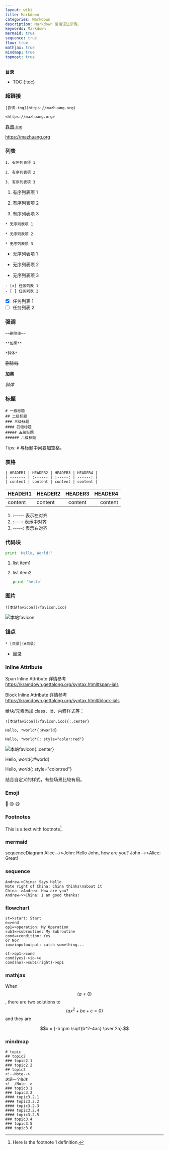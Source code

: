```yaml
---
layout: wiki
title: Markdown
categories: Markdown
description: Markdown 常用语法示例。
keywords: Markdown
mermaid: true
sequence: true
flow: true
mathjax: true
mindmap: true
topmost: true
---
```


**目录**

* TOC
{:toc}

### 超链接

```
[靠谱-ing](https://mazhuang.org)

<https://mazhuang.org>
```

[靠谱-ing](https://mazhuang.org)  

<https://mazhuang.org>

### 列表

```
1. 有序列表项 1

2. 有序列表项 2

3. 有序列表项 3
```

1. 有序列表项 1

2. 有序列表项 2

3. 有序列表项 3

```
* 无序列表项 1

* 无序列表项 2

* 无序列表项 3
```

* 无序列表项 1

* 无序列表项 2

* 无序列表项 3

```
- [x] 任务列表 1
- [ ] 任务列表 2
```

- [x] 任务列表 1
- [ ] 任务列表 2

### 强调

```
~~删除线~~

**加黑**

*斜体*
```

~~删除线~~

**加黑**

*斜体*

### 标题

```
# 一级标题
## 二级标题
### 三级标题
#### 四级标题
##### 五级标题
###### 六级标题
```

Tips: `#` 与标题中间要加空格。

### 表格

```
| HEADER1 | HEADER2 | HEADER3 | HEADER4 |
| ------- | :------ | :-----: | ------: |
| content | content | content | content |
```

| HEADER1 | HEADER2 | HEADER3 | HEADER4 |
| ------- | :------ | :-----: | ------: |
| content | content | content | content |

1. :----- 表示左对齐
2. :----: 表示中对齐
3. -----: 表示右对齐

### 代码块

```python
print 'Hello, World!'
```

1. list item1

2. list item2

   ```python
   print 'hello'
   ```

### 图片

```
![本站favicon](/favicon.ico)
```

![本站favicon](/favicon.ico)

### 锚点

```
* [目录](#目录)
```

* [目录](#目录)

### Inline Attribute

Span Inline Attribute 详情参考 <https://kramdown.gettalong.org/syntax.html#span-ials>

Block Inline Attribute 详情参考 <https://kramdown.gettalong.org/syntax.html#block-ials>

给块/元素添加 class、id、内嵌样式等：

```
![本站favicon](/favicon.ico){:.center}

Hello, *world*{:#world} 

Hello, *world*{: style="color:red"} 
```

![本站favicon](/favicon.ico){:.center}

Hello, *world*{:#world} 

Hello, *world*{: style="color:red"} 

结合自定义的样式，有些场景比较有用。

### Emoji

:camel:
:blush:
:smile:

### Footnotes

This is a text with footnote[^1].

### mermaid

<div class="mermaid">
sequenceDiagram
    Alice-->>John: Hello John, how are you?
    John-->>Alice: Great!
</div>

### sequence

```sequence
Andrew->China: Says Hello
Note right of China: China thinks\nabout it
China-->Andrew: How are you?
Andrew->>China: I am good thanks!
```

### flowchart

```flow
st=>start: Start
e=>end
op1=>operation: My Operation
sub1=>subroutine: My Subroutine
cond=>condition: Yes
or No?
io=>inputoutput: catch something...

st->op1->cond
cond(yes)->io->e
cond(no)->sub1(right)->op1
```

### mathjax

When $$(a \ne 0)$$, there are two solutions to $$(ax^2 + bx + c = 0)$$ and they are

$$x = {-b \pm \sqrt{b^2-4ac} \over 2a}.$$

### mindmap

```mindmap
# topic
## topic2
### topic2.1
### topic2.2
## topic3
<!--Note-->
这是一个备注
<!--/Note-->
### topic3.1
### topic3.2
#### topic3.2.1
#### topic3.2.2
#### topic3.2.3
#### topic3.2.4
#### topic3.2.5
### topic3.4
### topic3.5
### topic3.6
```

[^1]: Here is the footnote 1 definition.
